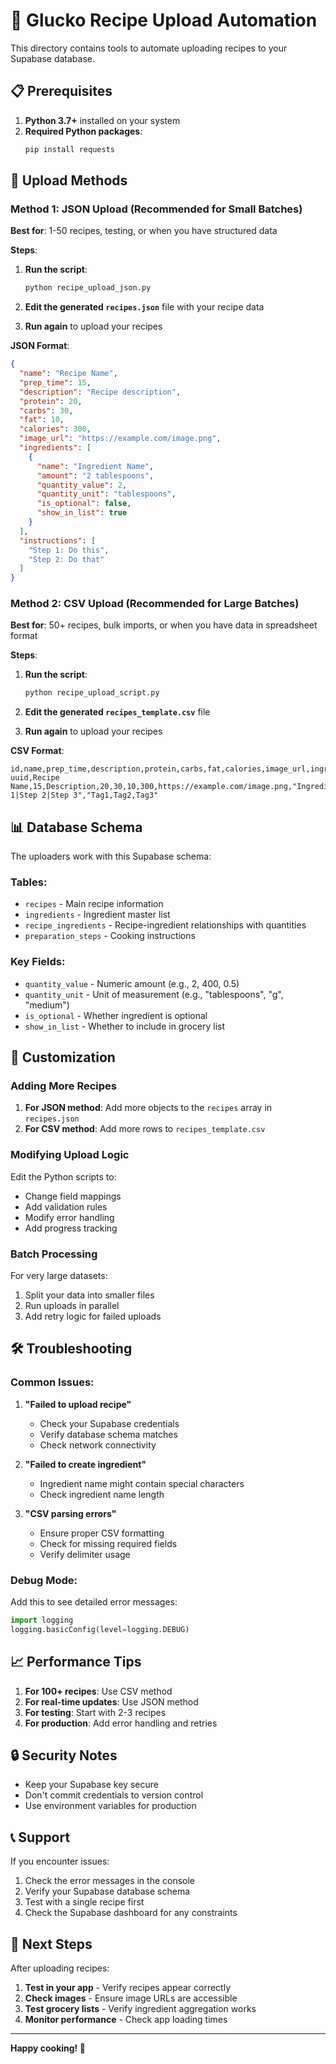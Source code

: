 # 🍳 Glucko Recipe Upload Automation

This directory contains tools to automate uploading recipes to your Supabase database.

## 📋 Prerequisites

1. **Python 3.7+** installed on your system
2. **Required Python packages**:
   ```bash
   pip install requests
   ```

## 🚀 Upload Methods

### **Method 1: JSON Upload (Recommended for Small Batches)**

**Best for**: 1-50 recipes, testing, or when you have structured data

**Steps**:
1. **Run the script**:
   ```bash
   python recipe_upload_json.py
   ```

2. **Edit the generated `recipes.json`** file with your recipe data
3. **Run again** to upload your recipes

**JSON Format**:
```json
{
  "name": "Recipe Name",
  "prep_time": 15,
  "description": "Recipe description",
  "protein": 20,
  "carbs": 30,
  "fat": 10,
  "calories": 300,
  "image_url": "https://example.com/image.png",
  "ingredients": [
    {
      "name": "Ingredient Name",
      "amount": "2 tablespoons",
      "quantity_value": 2,
      "quantity_unit": "tablespoons",
      "is_optional": false,
      "show_in_list": true
    }
  ],
  "instructions": [
    "Step 1: Do this",
    "Step 2: Do that"
  ]
}
```

### **Method 2: CSV Upload (Recommended for Large Batches)**

**Best for**: 50+ recipes, bulk imports, or when you have data in spreadsheet format

**Steps**:
1. **Run the script**:
   ```bash
   python recipe_upload_script.py
   ```

2. **Edit the generated `recipes_template.csv`** file
3. **Run again** to upload your recipes

**CSV Format**:
```csv
id,name,prep_time,description,protein,carbs,fat,calories,image_url,ingredients,instructions,tags
uuid,Recipe Name,15,Description,20,30,10,300,https://example.com/image.png,"Ingredient1:amount1:value1:unit1:false:true|Ingredient2:amount2:value2:unit2:false:true","Step 1|Step 2|Step 3","Tag1,Tag2,Tag3"
```

## 📊 Database Schema

The uploaders work with this Supabase schema:

### **Tables**:
- `recipes` - Main recipe information
- `ingredients` - Ingredient master list
- `recipe_ingredients` - Recipe-ingredient relationships with quantities
- `preparation_steps` - Cooking instructions

### **Key Fields**:
- `quantity_value` - Numeric amount (e.g., 2, 400, 0.5)
- `quantity_unit` - Unit of measurement (e.g., "tablespoons", "g", "medium")
- `is_optional` - Whether ingredient is optional
- `show_in_list` - Whether to include in grocery list

## 🔧 Customization

### **Adding More Recipes**

1. **For JSON method**: Add more objects to the `recipes` array in `recipes.json`
2. **For CSV method**: Add more rows to `recipes_template.csv`

### **Modifying Upload Logic**

Edit the Python scripts to:
- Change field mappings
- Add validation rules
- Modify error handling
- Add progress tracking

### **Batch Processing**

For very large datasets:
1. Split your data into smaller files
2. Run uploads in parallel
3. Add retry logic for failed uploads

## 🛠️ Troubleshooting

### **Common Issues**:

1. **"Failed to upload recipe"**
   - Check your Supabase credentials
   - Verify database schema matches
   - Check network connectivity

2. **"Failed to create ingredient"**
   - Ingredient name might contain special characters
   - Check ingredient name length

3. **"CSV parsing errors"**
   - Ensure proper CSV formatting
   - Check for missing required fields
   - Verify delimiter usage

### **Debug Mode**:

Add this to see detailed error messages:
```python
import logging
logging.basicConfig(level=logging.DEBUG)
```

## 📈 Performance Tips

1. **For 100+ recipes**: Use CSV method
2. **For real-time updates**: Use JSON method
3. **For testing**: Start with 2-3 recipes
4. **For production**: Add error handling and retries

## 🔒 Security Notes

- Keep your Supabase key secure
- Don't commit credentials to version control
- Use environment variables for production

## 📞 Support

If you encounter issues:
1. Check the error messages in the console
2. Verify your Supabase database schema
3. Test with a single recipe first
4. Check the Supabase dashboard for any constraints

## 🎯 Next Steps

After uploading recipes:
1. **Test in your app** - Verify recipes appear correctly
2. **Check images** - Ensure image URLs are accessible
3. **Test grocery lists** - Verify ingredient aggregation works
4. **Monitor performance** - Check app loading times

---

**Happy cooking! 🍳** 